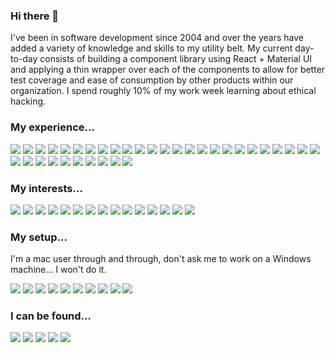 ### Hi there 👋

I've been in software development since 2004 and over the years have added a variety of knowledge and skills to my utility belt. My current day-to-day consists of building a component library using React + Material UI and applying a thin wrapper over each of the components to allow for better test coverage and ease of consumption by other products within our organization. I spend roughly 10% of my work week learning about ethical hacking.

### My experience...
[<img src="https://img.shields.io/badge/Bitbucket-0052CC?style=for-the-badge&logo=bitbucket&logoColor=white" />]()
[<img src="https://img.shields.io/badge/Bootstrap-7952B3?style=for-the-badge&logo=bootstrap&logoColor=white" />]()
[<img src="https://img.shields.io/badge/Bower-EF5734?style=for-the-badge&logo=bower&logoColor=white" />]()
[<img src="https://img.shields.io/badge/CSS3-1572B6?style=for-the-badge&logo=css3&logoColor=white" />]()
[<img src="https://img.shields.io/badge/Cypress-17202C?style=for-the-badge&logo=cypress&logoColor=white" />]()
[<img src="https://img.shields.io/badge/Docker-2496ED?style=for-the-badge&logo=docker&logoColor=white" />]()
[<img src="https://img.shields.io/badge/ESLint-4B32C3?style=for-the-badge&logo=eslint&logoColor=white" />]()
[<img src="https://img.shields.io/badge/Figma-F24E1E?style=for-the-badge&logo=figma&logoColor=white" />]()
[<img src="https://img.shields.io/badge/Google_Cloud-4285F4?style=for-the-badge&logo=google-cloud&logoColor=white" />]()
[<img src="https://img.shields.io/badge/Grunt-FBA919?style=for-the-badge&logo=grunt&logoColor=white" />]()
[<img src="https://img.shields.io/badge/HTML5-E34F26?style=for-the-badge&logo=html5&logoColor=white" />]()
[<img src="https://img.shields.io/badge/JavaScript-F7DF1E?style=for-the-badge&logo=javascript&logoColor=black" />]()
[<img src="https://img.shields.io/badge/Jenkins-D24939?style=for-the-badge&logo=jenkins&logoColor=white" />]()
[<img src="https://img.shields.io/badge/Jest-C21325?style=for-the-badge&logo=jest&logoColor=white" />]()
[<img src="https://img.shields.io/badge/jQuery-0769AD?style=for-the-badge&logo=jquery&logoColor=black" />]()
[<img src="https://img.shields.io/badge/JSON-000000?style=for-the-badge&logo=json&logoColor=white" />]()
[<img src="https://img.shields.io/badge/MailChimp-FFE01B?style=for-the-badge&logo=mailchimp&logoColor=white" />]()
[<img src="https://img.shields.io/badge/Markdown-000000?style=for-the-badge&logo=markdown&logoColor=white" />]()
[<img src="https://img.shields.io/badge/Material--UI-0081CB?style=for-the-badge&logo=material-ui&logoColor=white" />]()
[<img src="https://img.shields.io/badge/MediaTemple-000000?style=for-the-badge&logo=mediatemple&logoColor=white" />]()
[<img src="https://img.shields.io/badge/MongoDB-47A248?style=for-the-badge&logo=mongodb&logoColor=white" />]()
[<img src="https://img.shields.io/badge/ngrok-1F1E37?style=for-the-badge&logo=ngrok&logoColor=white" />]()
[<img src="https://img.shields.io/badge/NPM-CB3837?style=for-the-badge&logo=npm&logoColor=white" />]()
[<img src="https://img.shields.io/badge/Postman-FF6C37?style=for-the-badge&logo=postman&logoColor=white" />]()
[<img src="https://img.shields.io/badge/React-20232A?style=for-the-badge&logo=react&logoColor=61DAFB" />]()
[<img src="https://img.shields.io/badge/Sass-CC6699?style=for-the-badge&logo=sass&logoColor=white" />]()
[<img src="https://img.shields.io/badge/Shopify-7AB55C?style=for-the-badge&logo=shopify&logoColor=white" />]()
[<img src="https://img.shields.io/badge/SonarCloud-F3702A?style=for-the-badge&logo=sonarcloud&logoColor=white" />]()
[<img src="https://img.shields.io/badge/Storybook-FF4785?style=for-the-badge&logo=storybook&logoColor=white" />]()
[<img src="https://img.shields.io/badge/styled--components-DB7093?style=for-the-badge&logo=styled-components&logoColor=white" />]()
[<img src="https://img.shields.io/badge/Testing_Library-E33332?style=for-the-badge&logo=testing-library&logoColor=white" />]()
[<img src="https://img.shields.io/badge/TypeScript-007ACC?style=for-the-badge&logo=typescript&logoColor=white" />]()
[<img src="https://img.shields.io/badge/Webpack-8DD6F9?style=for-the-badge&logo=webpack&logoColor=black" />]()
[<img src="https://img.shields.io/badge/WordPress-21759B?style=for-the-badge&logo=wordpress&logoColor=white" />]()
[<img src="https://img.shields.io/badge/Yarn-2C8EBB?style=for-the-badge&logo=yarn&logoColor=white" />]()

### My interests...
<span><img src="https://img.shields.io/badge/Crunchyroll-F47521?style=for-the-badge&logo=crunchyroll&logoColor=white" /></span>
<span><img src="https://img.shields.io/badge/DC_Entertainment-0078F0?style=for-the-badge&logo=dc-entertainment&logoColor=white" /></span>
<span><img src="https://img.shields.io/badge/Duolingo-58CC02?style=for-the-badge&logo=duolingo&logoColor=white" /></span>
<span><img src="https://img.shields.io/badge/Epic_Games-313131?style=for-the-badge&logo=epic-games&logoColor=white" /></span>
<span><img src="https://img.shields.io/badge/Ford-003478?style=for-the-badge&logo=ford&logoColor=white" /></span>
<span><img src="https://img.shields.io/badge/GIPHY-FF6666?style=for-the-badge&logo=giphy&logoColor=white" /></span>
<span><img src="https://img.shields.io/badge/haveibeenpwned-2A6379?style=for-the-badge&logo=haveibeenpwned&logoColor=white" /></span>
<span><img src="https://img.shields.io/badge/Jameson-004027?style=for-the-badge&logo=jameson&logoColor=white" /></span>
<span><img src="https://img.shields.io/badge/Minecraft-62B47A?style=for-the-badge&logo=minecraft&logoColor=white" /></span>
<span><img src="https://img.shields.io/badge/SpaceX-000000?style=for-the-badge&logo=spacex&logoColor=white" /></span>
<span><img src="https://img.shields.io/badge/Tesla-CC0000?style=for-the-badge&logo=tesla&logoColor=white" /></span>
<span><img src="https://img.shields.io/badge/Tomorrowland-000000?style=for-the-badge&logo=tomorrowland&logoColor=white" /></span>
<span><img src="https://img.shields.io/badge/Udemy-EC5252?style=for-the-badge&logo=udemy&logoColor=white" /></span>
<span><img src="https://img.shields.io/badge/Xbox-107C10?style=for-the-badge&logo=xbox&logoColor=white" /></span>
<span><img src="https://img.shields.io/badge/YouTube_Music-FF0000?style=for-the-badge&logo=youtube-music&logoColor=white" /></span>

### My setup...

I'm a mac user through and through, don't ask me to work on a Windows machine... I won't do it.

<span><img src="https://img.shields.io/badge/Apple-MacBook_Pro_2015-999999?style=for-the-badge&logo=apple&logoColor=white" /></span>
<span><img src="https://img.shields.io/badge/Bose-000000?style=for-the-badge&logo=virtualbox&logoColor=white" /></span>
<span><img src="https://img.shields.io/badge/Brave-FB542B?style=for-the-badge&logo=brave&logoColor=white" /></span>
<span><img src="https://img.shields.io/badge/Git-F05032?style=for-the-badge&logo=git&logoColor=white" /></span>
<span><img src="https://img.shields.io/badge/GitKraken-179287?style=for-the-badge&logo=gitkraken&logoColor=white" /></span>
<span><img src="https://img.shields.io/badge/LG-A50034?style=for-the-badge&logo=lg&logoColor=white" /></span>
<span><img src="https://img.shields.io/badge/Slack-4A154B?style=for-the-badge&logo=slack&logoColor=white" /></span>
<span><img src="https://img.shields.io/badge/VirtualBox-183A61?style=for-the-badge&logo=virtualbox&logoColor=white" /></span>
<span><img src="https://img.shields.io/badge/Visual_Studio_Code-0089D6?style=for-the-badge&logo=visual-studio-code&logoColor=white" /></span>
<span><img src="https://img.shields.io/badge/Zoom-2D8CFF?style=for-the-badge&logo=zoom&logoColor=white" /></span>


### I can be found...
[<img src="https://img.shields.io/badge/CodePen-000000?style=for-the-badge&logo=codepen&logoColor=white" />](https://codepen.io/CWSites)
[<img src="https://img.shields.io/badge/GitHub-181717?style=for-the-badge&logo=github&logoColor=white" />](https://github.com/CWSites)
[<img src="https://img.shields.io/badge/LinkedIn-0077B5?style=for-the-badge&logo=linkedin&logoColor=white" />](https://www.linkedin.com/in/cwsites/)
[<img src="https://img.shields.io/badge/Medium-12100E?style=for-the-badge&logo=medium&logoColor=white" />](https://medium.com/@CWSites)
[<img src="https://img.shields.io/badge/Stack_Overflow-FE7A16?style=for-the-badge&logo=stack-overflow&logoColor=white" />](https://stackoverflow.com/users/1272404/cwsites)

